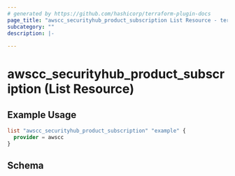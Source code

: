 ```yaml
---
# generated by https://github.com/hashicorp/terraform-plugin-docs
page_title: "awscc_securityhub_product_subscription List Resource - terraform-provider-awscc"
subcategory: ""
description: |-
  
---
```


# awscc_securityhub_product_subscription (List Resource)



## Example Usage

```terraform
list "awscc_securityhub_product_subscription" "example" {
  provider = awscc
}
```

<!-- schema generated by tfplugindocs -->
## Schema
